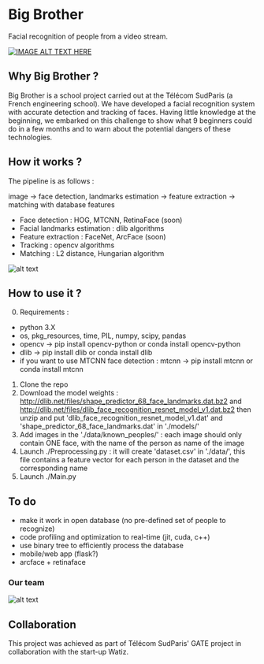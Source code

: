 # Big Brother

Facial recognition of people from a video stream.

[![IMAGE ALT TEXT HERE](https://img.youtube.com/vi/EuzzjI9s7yE/hqdefault.jpg)]( https://youtu.be/EuzzjI9s7yE)


## Why Big Brother ?

Big Brother is a school project carried out at the Télécom SudParis (a French engineering school). We have developed a facial recognition system with accurate detection and tracking of faces. Having little knowledge at the beginning, we embarked on this challenge to show what 9 beginners could do in a few months and to warn about the potential dangers of these technologies.


## How it works ?

The pipeline is as follows :

image -> face detection, landmarks estimation -> feature extraction -> matching with database features

- Face detection : HOG, MTCNN, RetinaFace (soon)
- Facial landmarks estimation : dlib algorithms
- Feature extraction : FaceNet, ArcFace (soon)
- Tracking : opencv algorithms
- Matching : L2 distance, Hungarian algorithm

![alt text](https://raw.githubusercontent.com/ridouaneg/Big-Brother/master/tsne.jpg)


## How to use it ?

0. Requirements :
- python 3.X
- os, pkg_resources, time, PIL, numpy, scipy, pandas
- opencv -> pip install opencv-python or conda install opencv-python
- dlib -> pip install dlib or conda install dlib
- if you want to use MTCNN face detection : mtcnn -> pip install mtcnn or conda install mtcnn
1. Clone the repo
2. Download the model weights : http://dlib.net/files/shape_predictor_68_face_landmarks.dat.bz2 and http://dlib.net/files/dlib_face_recognition_resnet_model_v1.dat.bz2 then unzip and put 'dlib_face_recognition_resnet_model_v1.dat' and 'shape_predictor_68_face_landmarks.dat' in './models/'
3. Add images in the './data/known_peoples/' : each image should only contain ONE face, with the name of the person as name of the image
4. Launch ./Preprocessing.py : it will create 'dataset.csv' in './data/', this file contains a feature vector for each person in the dataset and the corresponding name
5. Launch ./Main.py


## To do

- make it work in open database (no pre-defined set of people to recognize)
- code profiling and optimization to real-time (jit, cuda, c++)
- use binary tree to efficiently process the database
- mobile/web app (flask?)
- arcface + retinaface


### Our team

![alt text](https://raw.githubusercontent.com/ridouaneg/Big-Brother/master/data/unknown_peoples/image1.jpg)


## Collaboration

This project was achieved as part of Télécom SudParis' GATE project in collaboration with the start-up Watiz.
